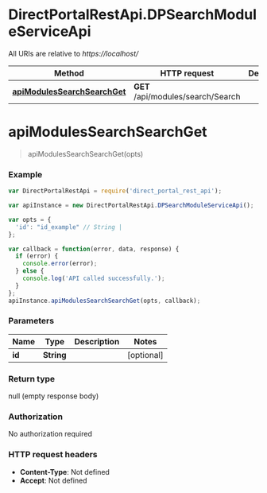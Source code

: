 # DirectPortalRestApi.DPSearchModuleServiceApi

All URIs are relative to *https://localhost/*

Method | HTTP request | Description
------------- | ------------- | -------------
[**apiModulesSearchSearchGet**](DPSearchModuleServiceApi.md#apiModulesSearchSearchGet) | **GET** /api/modules/search/Search | 


<a name="apiModulesSearchSearchGet"></a>
# **apiModulesSearchSearchGet**
> apiModulesSearchSearchGet(opts)



### Example
```javascript
var DirectPortalRestApi = require('direct_portal_rest_api');

var apiInstance = new DirectPortalRestApi.DPSearchModuleServiceApi();

var opts = { 
  'id': "id_example" // String | 
};

var callback = function(error, data, response) {
  if (error) {
    console.error(error);
  } else {
    console.log('API called successfully.');
  }
};
apiInstance.apiModulesSearchSearchGet(opts, callback);
```

### Parameters

Name | Type | Description  | Notes
------------- | ------------- | ------------- | -------------
 **id** | **String**|  | [optional] 

### Return type

null (empty response body)

### Authorization

No authorization required

### HTTP request headers

 - **Content-Type**: Not defined
 - **Accept**: Not defined

